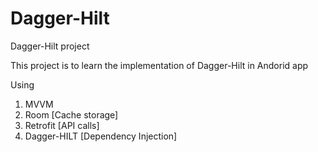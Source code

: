 # Dagger-Hilt
Dagger-Hilt project


This project is to learn the implementation of Dagger-Hilt in Andorid app

Using

1. MVVM
2. Room [Cache storage]
3. Retrofit [API calls]
4. Dagger-HILT [Dependency Injection]
